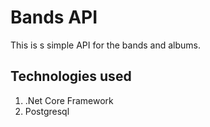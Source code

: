 # Bands API

This is s simple API for the bands and albums.

## Technologies used

1. .Net Core Framework 
2. Postgresql